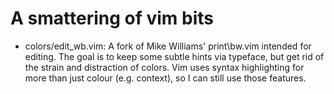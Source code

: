 # A smattering of vim bits

- colors/edit\_wb.vim: A fork of Mike Williams' print\bw.vim intended for editing. The goal is to keep some subtle hints via typeface, but get rid of the strain and distraction of colors. Vim uses syntax highlighting for more than just colour (e.g. context), so I can still use those features.
 
